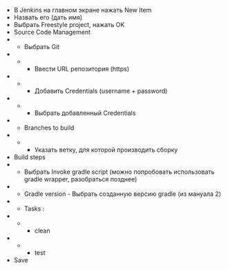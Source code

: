 - В Jenkins на главном экране нажать New Item 
- Назвать его (дать имя)
- Выбрать Freestyle project, нажать OK
- Source Code Management
- - Выбрать Git
- - - Ввести URL репозитория (https)
- - - Добавить Credentials (username + password)
- - - Выбрать добавленный Credentials
- - Branches to build
- - - Указать ветку, для которой производить сборку
- Build steps
- - Выбрать Invoke gradle script (можно попробовать использовать gradle wrapper, разобраться позднее)
- - Gradle version - Выбрать созданную версию gradle (из мануала 2)
- - Tasks : 
- - - clean
- - - test
- Save